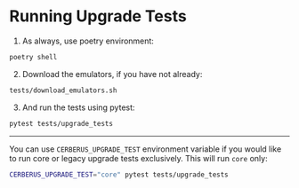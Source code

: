 # Running Upgrade Tests

1. As always, use poetry environment:

```sh
poetry shell
```

2. Download the emulators, if you have not already:

```sh
tests/download_emulators.sh
```

3. And run the tests using pytest:

```sh
pytest tests/upgrade_tests
```

----

You can use `CERBERUS_UPGRADE_TEST` environment variable if you would like to run core or legacy upgrade tests exclusively. This will run `core` only:

```sh
CERBERUS_UPGRADE_TEST="core" pytest tests/upgrade_tests
```
